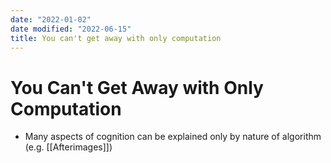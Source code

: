 ```yaml
---
date: "2022-01-02"
date modified: "2022-06-15"
title: You can't get away with only computation
---
```


# You Can't Get Away with Only Computation
- Many aspects of cognition can be explained only by nature of algorithm (e.g. [[Afterimages]])
